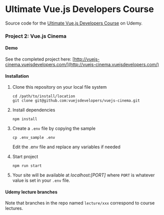 # Ultimate Vue.js Developers Course

Source code for the [Ultimate Vue.js Developers Course](http://bit.ly/2mPK8ny) on Udemy.

### Project 2: Vue.js Cinema

#### Demo

See the completed project here: [http://vuejs-cinema.vuejsdevelopers.com/](http://vuejs-cinema.vuejsdevelopers.com/)

#### Installation

1. Clone this repository on your local file system

    ```
    cd /path/to/install/location
    git clone git@github.com:vuejsdevelopers/vuejs-cinema.git
    ```

2. Install dependencies

    ```
    npm install
    ```

3. Create a `.env` file by copying the sample

    ```
    cp .env_sample .env
    ```
    
    Edit the .env file and replace any variables if needed
    
4. Start project

    ```
    npm run start
    ```

5. Your site will be available at *localhost:[PORT]* where `PORT` is whatever value is set in your `.env` file.

#### Udemy lecture branches

Note that branches in the repo named `lecture/xxx` correspond to course lectures.

